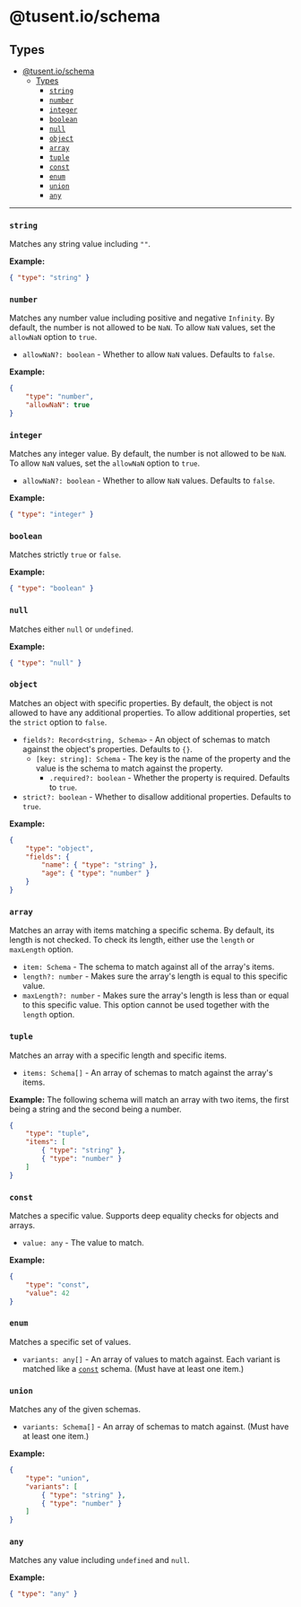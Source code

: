 # @tusent.io/schema

## Types

- [@tusent.io/schema](#tusentioschema)
  - [Types](#types)
    - [`string`](#string)
    - [`number`](#number)
    - [`integer`](#integer)
    - [`boolean`](#boolean)
    - [`null`](#null)
    - [`object`](#object)
    - [`array`](#array)
    - [`tuple`](#tuple)
    - [`const`](#const)
    - [`enum`](#enum)
    - [`union`](#union)
    - [`any`](#any)

---

### `string`

Matches any string value including `""`.

**Example:**

```json
{ "type": "string" }
```

### `number`

Matches any number value including positive and negative `Infinity`. By default, the number is not allowed to be `NaN`. To allow `NaN` values, set the `allowNaN` option to `true`.

- `allowNaN?: boolean` - Whether to allow `NaN` values. Defaults to `false`.

**Example:**

```json
{
    "type": "number",
    "allowNaN": true
}
```

### `integer`

Matches any integer value. By default, the number is not allowed to be `NaN`. To allow `NaN` values, set the `allowNaN` option to `true`.

- `allowNaN?: boolean` - Whether to allow `NaN` values. Defaults to `false`.

**Example:**

```json
{ "type": "integer" }
```

### `boolean`

Matches strictly `true` or `false`.

**Example:**

```json
{ "type": "boolean" }
```

### `null`

Matches either `null` or `undefined`.

**Example:**

```json
{ "type": "null" }
```

### `object`

Matches an object with specific properties. By default, the object is not allowed to have any additional properties. To allow additional properties, set the `strict` option to `false`.

- `fields?: Record<string, Schema>` - An object of schemas to match against the object's properties. Defaults to `{}`.
  - `[key: string]: Schema` - The key is the name of the property and the value is the schema to match against the property.
    - `.required?: boolean` - Whether the property is required. Defaults to `true`.
- `strict?: boolean` - Whether to disallow additional properties. Defaults to `true`.

**Example:**

```json
{
    "type": "object",
    "fields": {
        "name": { "type": "string" },
        "age": { "type": "number" }
    }
}
```

### `array`

Matches an array with items matching a specific schema. By default, its length is not checked. To check its length, either use the `length` or `maxLength` option.

- `item: Schema` - The schema to match against all of the array's items.
- `length?: number` - Makes sure the array's length is equal to this specific value.
- `maxLength?: number` - Makes sure the array's length is less than or equal to this specific value. This option cannot be used together with the `length` option.

### `tuple`

Matches an array with a specific length and specific items.

- `items: Schema[]` - An array of schemas to match against the array's items.

**Example:** The following schema will match an array with two items, the first being a string and the second being a number.

```json
{
    "type": "tuple",
    "items": [
        { "type": "string" },
        { "type": "number" }
    ]
}
```

### `const`

Matches a specific value. Supports deep equality checks for objects and arrays.

- `value: any` - The value to match.

**Example:**

```json
{
    "type": "const",
    "value": 42
}
```

### `enum`

Matches a specific set of values.

- `variants: any[]` - An array of values to match against. Each variant is matched like a [`const`](#const) schema. (Must have at least one item.)

### `union`

Matches any of the given schemas.

- `variants: Schema[]` - An array of schemas to match against. (Must have at least one item.)

**Example:**

```json
{
    "type": "union",
    "variants": [
        { "type": "string" },
        { "type": "number" }
    ]
}
```

### `any`

Matches any value including `undefined` and `null`.

**Example:**

```json
{ "type": "any" }
```
